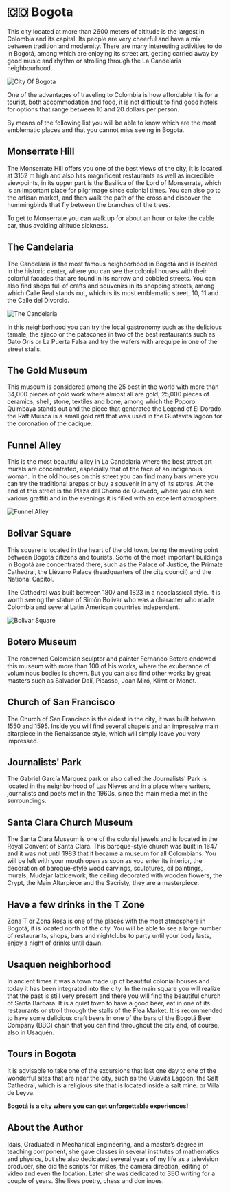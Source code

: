 # 🇨🇴 Bogota

This city located at more than 2600 meters of altitude is the largest in Colombia and its capital. Its people are very cheerful and have a mix between tradition and modernity. There are many interesting activities to do in Bogotá, among which are enjoying its street art, getting carried away by good music and rhythm or strolling through the La Candelaria neighbourhood.

![City Of Bogota](_static/images/bogota/bogota-city.jpg)

One of the advantages of traveling to Colombia is how affordable it is for a tourist, both accommodation and food, it is not difficult to find good hotels for options that range between 10 and 20 dollars per person.

By means of the following list you will be able to know which are the most emblematic places and that you cannot miss seeing in Bogotá.

## Monserrate Hill

The Monserrate Hill offers you one of the best views of the city, it is located at 3152 m high and also has magnificent restaurants as well as incredible viewpoints, in its upper part is the Basilica of the Lord of Monserrate, which is an important place for pilgrimage since colonial times. You can also go to the artisan market, and then walk the path of the cross and discover the hummingbirds that fly between the branches of the trees.

To get to Monserrate you can walk up for about an hour or take the cable car, thus avoiding altitude sickness.

## The Candelaria

The Candelaria is the most famous neighborhood in Bogotá and is located in the historic center, where you can see the colonial houses with their colorful facades that are found in its narrow and cobbled streets. You can also find shops full of crafts and souvenirs in its shopping streets, among which Calle Real stands out, which is its most emblematic street, 10, 11 and the Calle del Divorcio.

![The Candelaria](_static/images/bogota/candalaria.jpg)

In this neighborhood you can try the local gastronomy such as the delicious tamale, the ajiaco or the patacones in two of the best restaurants such as Gato Gris or La Puerta Falsa and try the wafers with arequipe in one of the street stalls.

## The Gold Museum

This museum is considered among the 25 best in the world with more than 34,000 pieces of gold work where almost all are gold, 25,000 pieces of ceramics, shell, stone, textiles and bone, among which the Poporo Quimbaya stands out and the piece that generated the Legend of El Dorado, the Raft Muisca is a small gold raft that was used in the Guatavita lagoon for the coronation of the cacique.

## Funnel Alley

This is the most beautiful alley in La Candelaria where the best street art murals are concentrated, especially that of the face of an indigenous woman. In the old houses on this street you can find many bars where you can try the traditional arepas or buy a souvenir in any of its stores. At the end of this street is the Plaza del Chorro de Quevedo, where you can see various graffiti and in the evenings it is filled with an excellent atmosphere.

![Funnel Alley](_static/images/bogota/funnel-alley.jpg)

## Bolivar Square

This square is located in the heart of the old town, being the meeting point between Bogota citizens and tourists. Some of the most important buildings in Bogotá are concentrated there, such as the Palace of Justice, the Primate Cathedral, the Liévano Palace (headquarters of the city council) and the National Capitol.

The Cathedral was built between 1807 and 1823 in a neoclassical style. It is worth seeing the statue of Simón Bolívar who was a character who made Colombia and several Latin American countries independent.

![Bolivar Square](_static/images/bogota/bolivar-square.jpg)

## Botero Museum

The renowned Colombian sculptor and painter Fernando Botero endowed this museum with more than 100 of his works, where the exuberance of voluminous bodies is shown. But you can also find other works by great masters such as Salvador Dalí, Picasso, Joan Miró, Klimt or Monet.

## Church of San Francisco

The Church of San Francisco is the oldest in the city, it was built between 1550 and 1595. Inside you will find several chapels and an impressive main altarpiece in the Renaissance style, which will simply leave you very impressed.

## Journalists' Park

The Gabriel García Márquez park or also called the Journalists' Park is located in the neighborhood of Las Nieves and in a place where writers, journalists and poets met in the 1960s, since the main media met in the surroundings.

## Santa Clara Church Museum

The Santa Clara Museum is one of the colonial jewels and is located in the Royal Convent of Santa Clara. This baroque-style church was built in 1647 and it was not until 1983 that it became a museum for all Colombians. You will be left with your mouth open as soon as you enter its interior, the decoration of baroque-style wood carvings, sculptures, oil paintings, murals, Mudejar latticework, the ceiling decorated with wooden flowers, the Crypt, the Main Altarpiece and the Sacristy, they are a masterpiece.

## Have a few drinks in the T Zone

Zona T or Zona Rosa is one of the places with the most atmosphere in Bogotá, it is located north of the city. You will be able to see a large number of restaurants, shops, bars and nightclubs to party until your body lasts, enjoy a night of drinks until dawn.

## Usaquen neighborhood

In ancient times it was a town made up of beautiful colonial houses and today it has been integrated into the city. In the main square you will realize that the past is still very present and there you will find the beautiful church of Santa Bárbara. It is a quiet town to have a good beer, eat in one of its restaurants or stroll through the stalls of the Flea Market. It is recommended to have some delicious craft beers in one of the bars of the Bogotá Beer Company (BBC) chain that you can find throughout the city and, of course, also in Usaquén.

## Tours in Bogota

It is advisable to take one of the excursions that last one day to one of the wonderful sites that are near the city, such as the Guavita Lagoon, the Salt Cathedral, which is a religious site that is located inside a salt mine. or Villa de Leyva.

**Bogotá is a city where you can get unforgettable experiences!**

## About the Author

Idais, Graduated in Mechanical Engineering, and a master’s degree in teaching component, she gave classes in several institutes of mathematics and physics, but she also dedicated several years of my life as a television producer, she did the scripts for mikes, the camera direction, editing of video and even the location. Later she was dedicated to SEO writing for a couple of years. She likes poetry, chess and dominoes.